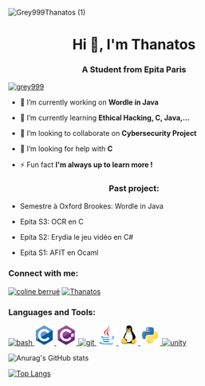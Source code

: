 ![Grey999Thanatos (1)](https://user-images.githubusercontent.com/72351945/148104926-029bd8e3-e602-421c-9394-fd1feace7b99.jpg)


<h1 align="center">Hi 👋, I'm Thanatos</h1>
<h3 align="center">A Student from Epita Paris</h3>

<p align="left"> <a href="https://github.com/ryo-ma/github-profile-trophy"><img src="https://github-profile-trophy.vercel.app/?username=grey999" alt="grey999" /></a> </p>

- 🔭 I’m currently working on **Wordle in Java**

- 🌱 I’m currently learning **Ethical Hacking, C, Java,...**

- 👯 I’m looking to collaborate on **Cybersecurity Project**

- 🤝 I’m looking for help with **C**

- ⚡ Fun fact **I'm always up to learn more !**

<h3 align="center">Past project:</h3>
<p align="left">
  
  - Semestre à Oxford Brookes: Wordle in Java
  
  - Epita S3: OCR en C
  
  - Epita S2: Erydia le jeu vidéo en C#
  
  - Epita S1: AFIT en Ocaml
</p>
<h3 align="left">Connect with me:</h3>
<p align="left">
<a href="https://linkedin.com/in/coline berrué" target="blank"><img align="center" src="https://raw.githubusercontent.com/rahuldkjain/github-profile-readme-generator/master/src/images/icons/Social/linked-in-alt.svg" alt="coline berrué" height="30" width="40" /></a>
<a href="https://discord.com/Thanatos#3510" target="blank"><img align="center" src="https://raw.githubusercontent.com/rahuldkjain/github-profile-readme-generator/master/src/images/icons/Social/discord.svg" alt="Thanatos" height="30" width"40" /></a>
</p>

<h3 align="left">Languages and Tools:</h3>
<p align="left"> <a href="https://www.gnu.org/software/bash/" target="_blank" rel="noreferrer"> <img src="https://www.vectorlogo.zone/logos/gnu_bash/gnu_bash-icon.svg" alt="bash" width="40" height="40"/> </a> <a href="https://www.cprogramming.com/" target="_blank" rel="noreferrer"> <img src="https://raw.githubusercontent.com/devicons/devicon/master/icons/c/c-original.svg" alt="c" width="40" height="40"/> </a> <a href="https://www.w3schools.com/cs/" target="_blank" rel="noreferrer"> <img src="https://raw.githubusercontent.com/devicons/devicon/master/icons/csharp/csharp-original.svg" alt="csharp" width="40" height="40"/> </a> <a href="https://git-scm.com/" target="_blank" rel="noreferrer"> <img src="https://www.vectorlogo.zone/logos/git-scm/git-scm-icon.svg" alt="git" width="40" height="40"/> </a> <a href="https://www.java.com" target="_blank" rel="noreferrer"> <img src="https://raw.githubusercontent.com/devicons/devicon/master/icons/java/java-original.svg" alt="java" width="40" height="40"/> </a> <a href="https://www.linux.org/" target="_blank" rel="noreferrer"> <img src="https://raw.githubusercontent.com/devicons/devicon/master/icons/linux/linux-original.svg" alt="linux" width="40" height="40"/> </a> <a href="https://www.python.org" target="_blank" rel="noreferrer"> <img src="https://raw.githubusercontent.com/devicons/devicon/master/icons/python/python-original.svg" alt="python" width="40" height="40"/> </a> <a href="https://unity.com/" target="_blank" rel="noreferrer"> <img src="https://www.vectorlogo.zone/logos/unity3d/unity3d-icon.svg" alt="unity" width="40" height="40"/> </a> </p>

![Anurag's GitHub stats](https://github-readme-stats.vercel.app/api?username=grey999&show_icons=true&theme=dark)

[![Top Langs](https://github-readme-stats.vercel.app/api/top-langs/?username=grey999&theme=dark&layout=compact)](https://github.com/grey999/github-readme-stats)

